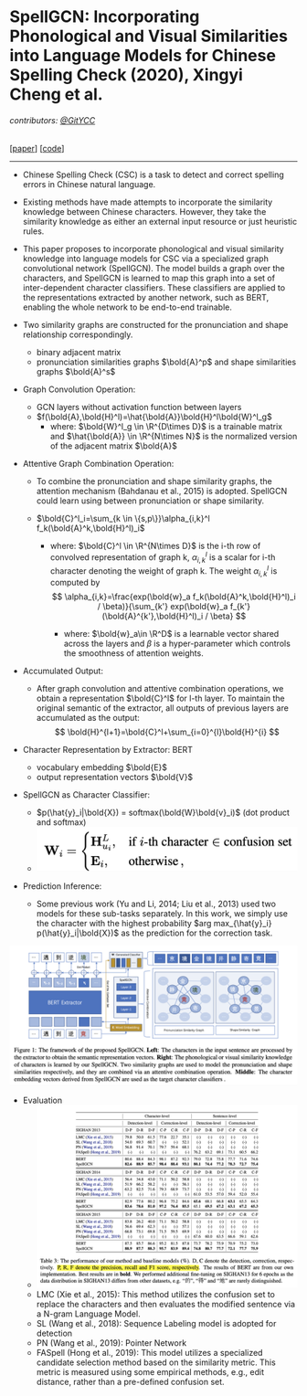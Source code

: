 # SpellGCN: Incorporating Phonological and Visual Similarities into Language Models for Chinese Spelling Check (2020), Xingyi Cheng et al.

###### contributors: [@GitYCC](https://github.com/GitYCC)

\[[paper](https://arxiv.org/pdf/2004.14166.pdf)\] \[[code](https://github.com/ACL2020SpellGCN/SpellGCN)\]

---

- Chinese Spelling Check (CSC) is a task to detect and correct spelling errors in Chinese natural language. 

- Existing methods have made attempts to incorporate the similarity knowledge between Chinese characters. However, they take the similarity knowledge as either an external input resource or just heuristic rules. 

- This paper proposes to incorporate phonological and visual similarity knowledge into language models for CSC via a specialized graph convolutional network (SpellGCN). The model builds a graph over the characters, and SpellGCN is learned to map this graph into a set of inter-dependent character classifiers. These classifiers are applied to the representations extracted by another network, such as BERT, enabling the whole network to be end-to-end trainable.

- Two similarity graphs are constructed for the pronunciation and shape relationship correspondingly.

  - binary adjacent matrix
  - pronunciation similarities graphs $\bold{A}^p$ and shape similarities graphs $\bold{A}^s$

- Graph Convolution Operation:

  - GCN layers without activation function between layers
  - $f(\bold{A},\bold{H}^l)=\hat{\bold{A}}\bold{H}^l\bold{W}^l_g$
    - where: $\bold{W}^l_g \in \R^{D\times D}$ is a trainable matrix and  $\hat{\bold{A}} \in \R^{N\times N}$ is the normalized version of the adjacent matrix $\bold{A}$

- Attentive Graph Combination Operation:

  - To combine the pronunciation and shape similarity graphs, the attention mechanism (Bahdanau et al., 2015) is adopted. SpellGCN could learn using between pronunciation or shape similarity.

  - $\bold{C}^l_i=\sum_{k \in \{s,p\}}\alpha_{i,k}^l f_k(\bold{A}^k,\bold{H}^l)_i$

    - where: $\bold{C}^l \in \R^{N\times D}$ is the i-th row of convolved representation of graph k, $\alpha_{i,k}^l$ is a scalar for i-th character denoting the weight of graph k. The weight $\alpha_{i,k}^l$ is computed by
      $$
      \alpha_{i,k}=\frac{exp(\bold{w}_a f_k(\bold{A}^k,\bold{H}^l)_i / \beta)}{\sum_{k'} exp(\bold{w}_a f_{k'}(\bold{A}^{k'},\bold{H}^l)_i / \beta}
      $$

      - where: $\bold{w}_a\in \R^D$ is a learnable vector shared across the layers and $β$ is a hyper-parameter which controls the smoothness of attention weights.

- Accumulated Output:

  - After graph convolution and attentive combination operations, we obtain a representation $\bold{C}^l$ for l-th layer. To maintain the original semantic of the extractor, all outputs of previous layers are accumulated as the output:
    $$
    \bold{H}^{l+1}=\bold{C}^l+\sum_{i=0}^{l}\bold{H}^{i}
    $$

- Character Representation by Extractor: BERT

  - vocabulary embedding $\bold{E}$
  - output representation vectors $\bold{V}$

- SpellGCN as Character Classifier:

  - $p(\hat{y}_i|\bold{X}) = softmax(\bold{W}\bold{v}_i)$  (dot product and softmax)
  - ![](assets/SpellGCN_01.png)

- Prediction Inference:

  - Some previous work (Yu and Li, 2014; Liu et al., 2013) used two models for these sub-tasks separately. In this work, we simply use the character with the highest probability $arg max_{\hat{y}_i} p(\hat{y}_i|\bold{X})$ as the prediction for the correction task.



![](assets/SpellGCN_02.png)



- Evaluation
  - ![](assets/SpellGCN_03.png)
  - LMC (Xie et al., 2015): This method utilizes the confusion set to replace the characters and then evaluates the modified sentence via a N-gram Language Model.
  - SL (Wang et al., 2018): Sequence Labeling model is adopted for detection
  - PN (Wang et al., 2019): Pointer Network
  - FASpell (Hong et al., 2019): This model utilizes a specialized candidate selection method based on the similarity metric. This metric is measured using some empirical methods, e.g., edit distance, rather than a pre-defined confusion set.


